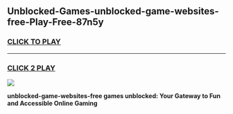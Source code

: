 
## Unblocked-Games-unblocked-game-websites-free-Play-Free-87n5y
<h3>
<a href="https://premium76.site?title=unblocked-game-websites-free&ref=20A">CLICK TO PLAY</a></h3>
<hr>

<h3>
<a href="https://premium76.site?title=unblocked-game-websites-free&ref=20A">CLICK 2 PLAY</a>
  
</h3>

<a href="https://premium76.site?title=unblocked-game-websites-free&ref=20A"><img src="https://clearcache.store/games.png"></a>


**unblocked-game-websites-free games unblocked: Your Gateway to Fun and Accessible Online Gaming**
